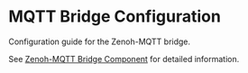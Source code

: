 # MQTT Bridge Configuration

Configuration guide for the Zenoh-MQTT bridge.

See [Zenoh-MQTT Bridge Component](../components/zenoh-mqtt-bridge.md) for detailed information.
